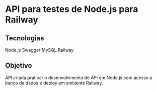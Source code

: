 # API para testes de Node.js para Railway

## Tecnologias
Node.js
Swagger
MySQL
Railway

## Objetivo
API criada praticar o desenvolvimento de API em Node.js com  acesso a banco de dados e deploy em ambiente Railway.